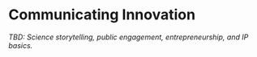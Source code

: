 # Communicating Innovation

_TBD: Science storytelling, public engagement, entrepreneurship, and IP basics._